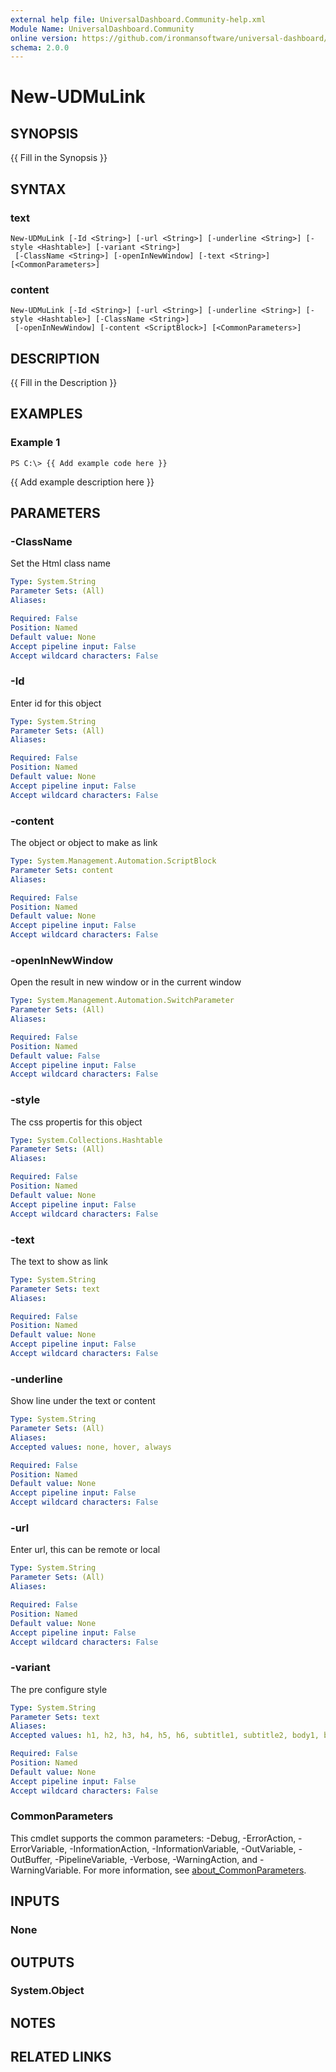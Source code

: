 ```yaml
---
external help file: UniversalDashboard.Community-help.xml
Module Name: UniversalDashboard.Community
online version: https://github.com/ironmansoftware/universal-dashboard/blob/master/src/UniversalDashboard/Help/New-UDLink.md
schema: 2.0.0
---
```


# New-UDMuLink

## SYNOPSIS
{{ Fill in the Synopsis }}

## SYNTAX

### text
```
New-UDMuLink [-Id <String>] [-url <String>] [-underline <String>] [-style <Hashtable>] [-variant <String>]
 [-ClassName <String>] [-openInNewWindow] [-text <String>] [<CommonParameters>]
```

### content
```
New-UDMuLink [-Id <String>] [-url <String>] [-underline <String>] [-style <Hashtable>] [-ClassName <String>]
 [-openInNewWindow] [-content <ScriptBlock>] [<CommonParameters>]
```

## DESCRIPTION
{{ Fill in the Description }}

## EXAMPLES

### Example 1
```
PS C:\> {{ Add example code here }}
```

{{ Add example description here }}

## PARAMETERS

### -ClassName
Set the Html class name

```yaml
Type: System.String
Parameter Sets: (All)
Aliases:

Required: False
Position: Named
Default value: None
Accept pipeline input: False
Accept wildcard characters: False
```

### -Id
Enter id for this object

```yaml
Type: System.String
Parameter Sets: (All)
Aliases:

Required: False
Position: Named
Default value: None
Accept pipeline input: False
Accept wildcard characters: False
```

### -content
The object or object to make as link

```yaml
Type: System.Management.Automation.ScriptBlock
Parameter Sets: content
Aliases:

Required: False
Position: Named
Default value: None
Accept pipeline input: False
Accept wildcard characters: False
```

### -openInNewWindow
Open the result in new window or in the current window

```yaml
Type: System.Management.Automation.SwitchParameter
Parameter Sets: (All)
Aliases:

Required: False
Position: Named
Default value: False
Accept pipeline input: False
Accept wildcard characters: False
```

### -style
The css propertis for this object

```yaml
Type: System.Collections.Hashtable
Parameter Sets: (All)
Aliases:

Required: False
Position: Named
Default value: None
Accept pipeline input: False
Accept wildcard characters: False
```

### -text
The text to show as link

```yaml
Type: System.String
Parameter Sets: text
Aliases:

Required: False
Position: Named
Default value: None
Accept pipeline input: False
Accept wildcard characters: False
```

### -underline
Show line under the text or content

```yaml
Type: System.String
Parameter Sets: (All)
Aliases:
Accepted values: none, hover, always

Required: False
Position: Named
Default value: None
Accept pipeline input: False
Accept wildcard characters: False
```

### -url
Enter url, this can be remote or local

```yaml
Type: System.String
Parameter Sets: (All)
Aliases:

Required: False
Position: Named
Default value: None
Accept pipeline input: False
Accept wildcard characters: False
```

### -variant
The pre configure style

```yaml
Type: System.String
Parameter Sets: text
Aliases:
Accepted values: h1, h2, h3, h4, h5, h6, subtitle1, subtitle2, body1, body2, caption, button, overline, srOnly, inherit

Required: False
Position: Named
Default value: None
Accept pipeline input: False
Accept wildcard characters: False
```

### CommonParameters
This cmdlet supports the common parameters: -Debug, -ErrorAction, -ErrorVariable, -InformationAction, -InformationVariable, -OutVariable, -OutBuffer, -PipelineVariable, -Verbose, -WarningAction, and -WarningVariable. For more information, see [about_CommonParameters](http://go.microsoft.com/fwlink/?LinkID=113216).

## INPUTS

### None
## OUTPUTS

### System.Object
## NOTES

## RELATED LINKS
